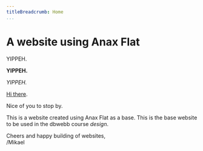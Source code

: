 ```yaml
---
titleBreadcrumb: Home
...
```

A website using Anax Flat
===============================

YIPPEH.

**YIPPEH.**

*YIPPEH.*

[Hi there](https://dbwebb.se).

Nice of you to stop by.

This is a website created using Anax Flat as a base. This is the base website to be used in the dbwebb course *design*.

Cheers and happy building of websites,  
/Mikael
